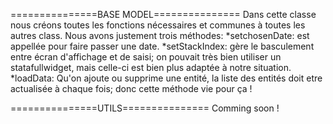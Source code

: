 ===============BASE MODEL===============
Dans cette classe nous créons toutes les fonctions nécessaires et communes à toutes
les autres class.
Nous avons justement trois méthodes:
*setchosenDate: est appellée pour faire passer une date.
*setStackIndex: gère le basculement entre écran d'affichage et de saisi; on pouvait très
bien utiliser un statafullwidget, mais celle-ci est bien plus adaptée à notre situation.
*loadData: Qu'on ajoute ou supprime une entité, la liste des entités doit etre actualisée
à chaque fois; donc cette méthode vie pour ça !

===============UTILS===============
Comming soon !
